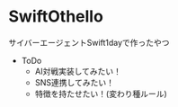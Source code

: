 SwiftOthello
============

サイバーエージェントSwift1dayで作ったやつ

* ToDo
  * AI対戦実装してみたい！
  * SNS連携してみたい！
  * 特徴を持たせたい！(変わり種ルール)
